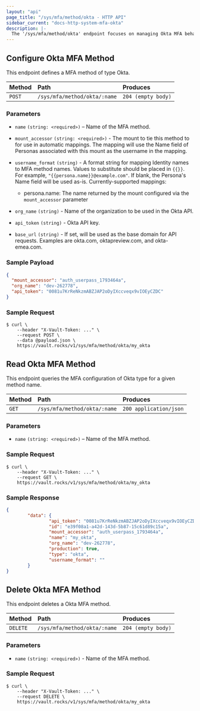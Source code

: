 ```yaml
---
layout: "api"
page_title: "/sys/mfa/method/okta - HTTP API"
sidebar_current: "docs-http-system-mfa-okta"
description: |-
  The '/sys/mfa/method/okta' endpoint focuses on managing Okta MFA behaviors in Vault Enterprise.
---
```


## Configure Okta MFA Method

This endpoint defines a MFA method of type Okta.

| Method   | Path                           | Produces               |
| :------- | :----------------------------- | :--------------------- |
| `POST`   | `/sys/mfa/method/okta/:name`   | `204 (empty body)`     |

### Parameters

- `name` `(string: <required>)` – Name of the MFA method.

- `mount_accessor` `(string: <required>)` - The mount to tie this method to for use in automatic mappings. The mapping will use the Name field of Personas associated with this mount as the username in the mapping.

- `username_format` `(string)` - A format string for mapping Identity names to MFA method names. Values to substitute should be placed in `{{}}`. For example, `"{{persona.name}}@example.com"`. If blank, the Persona's Name field will be used as-is. Currently-supported mappings:
  - persona.name: The name returned by the mount configured via the `mount_accessor` parameter

- `org_name` `(string)` - Name of the organization to be used in the Okta API.

- `api_token` `(string)` - Okta API key.

- `base_url` `(string)` -  If set, will be used as the base domain for API requests.  Examples are okta.com, oktapreview.com, and okta-emea.com.

### Sample Payload

```json
{
  "mount_accessor": "auth_userpass_1793464a",
  "org_name": "dev-262778",
  "api_token": "0081u7KrReNkzmABZJAP2oDyIXccveqx9vIOEyCZDC"
}
```

### Sample Request

```
$ curl \
    --header "X-Vault-Token: ..." \
    --request POST \
    --data @payload.json \
    https://vault.rocks/v1/sys/mfa/method/okta/my_okta
```

## Read Okta MFA Method

This endpoint queries the MFA configuration of Okta type for a given method
name.

| Method   | Path                           | Produces                 |
| :------- | :----------------------------- | :----------------------- |
| `GET`    | `/sys/mfa/method/okta/:name`   | `200 application/json`   |

### Parameters

- `name` `(string: <required>)` – Name of the MFA method.

### Sample Request

```
$ curl \
    --header "X-Vault-Token: ..." \
    --request GET \
    https://vault.rocks/v1/sys/mfa/method/okta/my_okta

```

### Sample Response

```json
{
        "data": {
                "api_token": "0081u7KrReNkzmABZJAP2oDyIXccveqx9vIOEyCZDC",
                "id": "e39f08a1-a42d-143d-5b87-15c61d89c15a",
                "mount_accessor": "auth_userpass_1793464a",
                "name": "my_okta",
                "org_name": "dev-262778",
                "production": true,
                "type": "okta",
                "username_format": ""
        }
}
```
## Delete Okta MFA Method

This endpoint deletes a Okta MFA method.

| Method   | Path                           | Produces                 |
| :------- | :----------------------------- | :----------------------- |
| `DELETE` | `/sys/mfa/method/okta/:name`   | `204 (empty body)`       |


### Parameters

- `name` `(string: <required>)` - Name of the MFA method.

### Sample Request

```
$ curl \
    --header "X-Vault-Token: ..." \
    --request DELETE \
    https://vault.rocks/v1/sys/mfa/method/okta/my_okta

```

